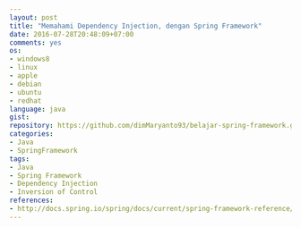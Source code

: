 ```yaml
---
layout: post
title: "Memahami Dependency Injection, dengan Spring Framework"
date: 2016-07-28T20:48:09+07:00
comments: yes
os:
- windows8
- linux
- apple
- debian
- ubuntu
- redhat
language: java
gist:
repository: https://github.com/dimMaryanto93/belajar-spring-framework.git
categories:
- Java
- SpringFramework
tags:
- Java
- Spring Framework
- Dependency Injection
- Inversion of Control
references:
- http://docs.spring.io/spring/docs/current/spring-framework-reference/htmlsingle/
---
```

